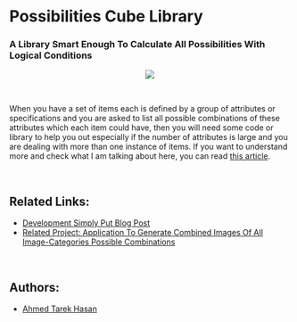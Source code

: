 # Possibilities Cube Library
### A Library Smart Enough To Calculate All Possibilities With Logical Conditions

<p align="center">
  <img src="https://2.bp.blogspot.com/-BcZ7V1bcQCA/UgKS7e89GhI/AAAAAAAAAok/b1NoebPf7qE/s1600/pic04.png">
</p>

<br/>

When you have a set of items each is defined by a group of attributes or specifications and you are asked to list all possible combinations of these attributes which each item could have, then you will need some code or library to help you out especially if the number of attributes is large and you are dealing with more than one instance of items. If you want to understand more and check what I am talking about here, you can read [this article](http://developmentsimplyput.blogspot.com.eg/2013/08/possibilities-cube-library-library.html).

<br/>

## Related Links:
* [Development Simply Put Blog Post](http://developmentsimplyput.blogspot.com.eg/2013/08/possibilities-cube-library-library.html)
* [Related Project: Application To Generate Combined Images Of All Image-Categories Possible Combinations](https://github.com/AhmedTarekHasan/ImagesCategoriesCombinationsGenerator)

<br/>

## Authors:
* [Ahmed Tarek Hasan](https://linkedin.com/in/atarekhasan)
